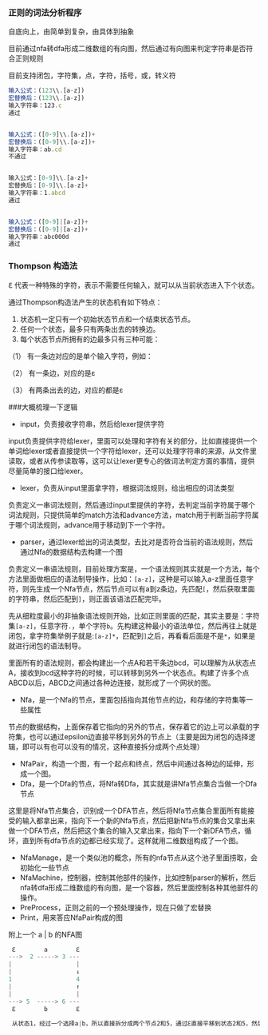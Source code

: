 ### 正则的词法分析程序

自底向上，由简单到复杂，由具体到抽象

目前通过nfa转dfa形成二维数组的有向图，然后通过有向图来判定字符串是否符合正则规则

目前支持闭包，字符集，点，字符，括号，或，转义符

```javascript
输入公式：(123\\.[a-z])
宏替换后：(123\\.[a-z])
输入字符串：123.c
通过


输入公式：([0-9]\\.[a-z])+
宏替换后：([0-9]\\.[a-z])+
输入字符串：ab.cd
不通过


输入公式：[0-9]\\.[a-z]+
宏替换后：[0-9]\\.[a-z]+
输入字符串：1.abcd
通过


输入公式：([0-9]|[a-z])+
宏替换后：([0-9]|[a-z])+
输入字符串：abc000d
通过
```

 

### Thompson 构造法

ℇ 代表一种特殊的字符，表示不需要任何输入，就可以从当前状态进入下个状态。

通过Thompson构造法产生的状态机有如下特点：

1. 状态机一定只有一个初始状态节点和一个结束状态节点。
2. 任何一个状态，最多只有两条出去的转换边。
3. 每个状态节点所拥有的边最多只有三种可能：

（1）  有一条边对应的是单个输入字符，例如：

（2）  有一条边，对应的是ε

（3）  有两条出去的边，对应的都是ε



###大概梳理一下逻辑

- input，负责接收字符串，然后给lexer提供字符

input负责提供字符给lexer，里面可以处理和字符有关的部分，比如直接提供一个单词给lexer或者直接提供一个字符给lexer，还可以处理字符串的来源，从文件里读取，或者从传参读取等，这可以让lexer更专心的做词法判定方面的事情，提供尽量简单的接口给lexer。

- lexer，负责从input里面拿字符，根据词法规则，给出相应的词法类型

负责定义一串词法规则，然后通过input里提供的字符，去判定当前字符属于哪个词法规则，只提供简单的match方法和advance方法，match用于判断当前字符属于哪个词法规则，advance用于移动到下一个字符。

- parser，通过lexer给出的词法类型，去比对是否符合当前的语法规则，然后通过Nfa的数据结构去构建一个图

负责定义一串语法规则，目前处理方案是，一个语法规则其实就是一个方法，每个方法里面做相应的语法制导操作，比如：`[a-z]`，这种是可以输入a-z里面任意字符，则先生成一个Nfa节点，然后节点可以有a到z条边，先匹配`[`，然后获取里面的字符串，然后匹配到`]`，则正面该语法匹配完毕。

先从细粒度最小的非抽象语法规则开始，比如正则里面的匹配，其实主要是：字符集`[a-z]`，任意字符`.`，单个字符`b`。先构建这种最小的语法单位，然后再往上就是闭包，拿字符集举例子就是:`[a-z]*`，匹配到`]`之后，再看看后面是不是`*`，如果是就进行闭包的语法制导。

里面所有的语法规则，都会构建出一个点A和若干条边bcd，可以理解为从状态点A，接收到bcd这种字符的时候，可以转移到另外一个状态点。构建了许多个点ABCD以后，ABCD之间通过各种边连接，就形成了一个网状的图。

- Nfa，是一个Nfa的节点，里面包括指向其他节点的边，和存储的字符集等一些属性

节点的数据结构，上面保存着它指向的另外的节点，保存着它的边上可以承载的字符集，也可以通过epsilon边直接平移到另外的节点上（主要是因为闭包的选择逻辑，即可以有也可以没有的情况，这种直接拆分成两个点处理）

- NfaPair，构造一个图，有一个起点和终点，然后中间通过各种边的延伸，形成一个图。
- Dfa，是一个Dfa的节点，将Nfa转Dfa，其实就是讲Nfa节点集合当做一个Dfa节点

这里是将Nfa节点集合，识别成一个DFA节点，然后将Nfa节点集合里面所有能接受的输入都拿出来，指向下一个新的Nfa节点，然后把新Nfa节点的集合又拿出来做一个DFA节点，然后把这个集合的输入又拿出来，指向下一个新DFA节点，循环，直到所有dfa节点的边都已经实现了。这样就用二维数组构成了一个图。

- NfaManage，是一个类似池的概念，所有的nfa节点从这个池子里面捞取，会初始化一些节点
- NfaMachine，控制器，控制其他部件的操作，比如控制parser的解析，然后nfa转dfa形成二维数组的有向图，是一个容器，然后里面控制各种其他部件的操作。
- PreProcess，正则之前的一个预处理操作，现在只做了宏替换
- Print，用来答应NfaPair构成的图



附上一个 a | b 的NFA图

```javascript
 ℇ        a        ℇ
--->  2 -----> 3 ---
|                  |
|                  ↓
1                  4
|                  ↑
|                  |
---> 5  -----> 6 ---
 ℇ        b        ℇ
 
 从状态1，经过一个选择a|b，所以直接拆分成两个节点2和5，通过ℇ直接平移到状态2和5，然后进行相应的a或者b的输入，则再移动到状态3或者6，然后再通过ℇ，移动到4。
```

